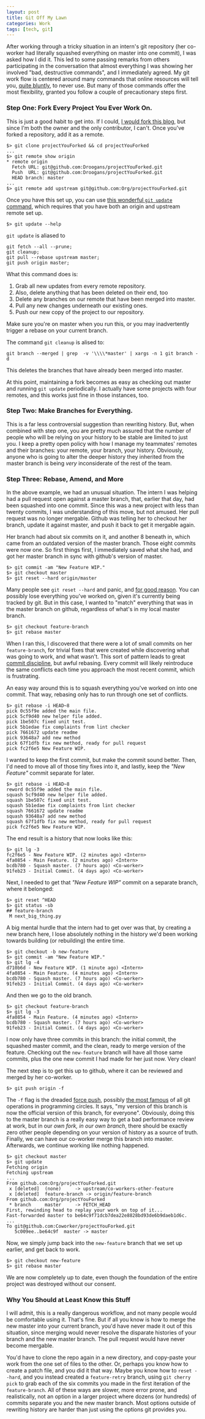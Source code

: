 ```yaml
---
layout: post
title: Git Off My Lawn
categories: Work
tags: [tech, git]
---
```


After working through a tricky situation in an intern's git repository (her co-worker had literally squashed everything on master into one commit), I was asked how I did it. This led to some passing remarks from others participating in the conversation that almost everything I was showing her involved "bad, destructive commands", and I immediately agreed. My git work flow is centered around many commands that online resources will tell you, [quite bluntly](http://paul.stadig.name/2010/12/thou-shalt-not-lie-git-rebase-ammend.html), to never use. But many of those commands offer the most flexibility, granted you follow a couple of precautionary steps first.

### Step One: Fork Every Project You Ever Work On.

This is just a good habit to get into. If I could, [I would fork this blog](https://github.com/Droogans/droogans.github.io), but since I'm both the owner and the only contributor, I can't. Once you've forked a repository, add it as a remote.

```
$> git clone projectYouForked && cd projectYouForked
...
$> git remote show origin
* remote origin
  Fetch URL: git@github.com:Droogans/projectYouForked.git
  Push  URL: git@github.com:Droogans/projectYouForked.git
  HEAD branch: master
...
$> git remote add upstream git@github.com:Org/projectYouForked.git
```

Once you have this set up, you can use [this wonderful `git update` command](https://github.com/Droogans/dotfiles/blob/7c7f50ba65900b032c1c6dada93e25f30a69f32b/.gitconfig#L41), which requires that you have both an origin and upstream remote set up.

```
$> git update --help
```

`git update` is aliased to

```
git fetch --all --prune;
git cleanup;
git pull --rebase upstream master;
git push origin master;
```

What this command does is:

 1. Grab all new updates from every remote repository.
 0. Also, delete anything that has been deleted on their end, too
 0. Delete any branches on our remote that have been merged into master.
 0. Pull any new changes underneath our existing ones.
 0. Push our new copy of the project to our repository.

Make sure you're on master when you run this, or you may inadvertently trigger a rebase on your current branch.

The command `git cleanup` is alised to:

```
git branch --merged | grep  -v '\\\\*master' | xargs -n 1 git branch -d
```

This deletes the branches that have already been merged into master.

At this point, maintaining a fork becomes as easy as checking out master and running `git update` periodically. I actually have some projects with four remotes, and this works just fine in those instances, too.

### Step Two: Make Branches for Everything.

This is a far less controversial suggestion than rewriting history. But, when combined with step one, you are pretty much assured that the number of people who will be relying on your history to be stable are limited to just you. I keep a pretty open policy with how I manage my teammates' remotes and their branches: your remote, your branch, your history. Obviously, anyone who is going to alter the deeper history they inherited from the master branch is being *very* inconsiderate of the rest of the team.

### Step Three: Rebase, Amend, and More

In the above example, we had an unusual situation. The intern I was helping had a pull request open against a master branch, that, earlier that day, had been squashed into one commit. Since this was a new project with less than twenty commits, I was understanding of this move, but not amused. Her pull request was no longer mergable. Github was telling her to checkout her branch, update it against master, and push it back to get it mergable again.

Her branch had about six commits on it, and another 8 beneath in, which came from an outdated version of the master branch. Those eight commits were now one. So first things first, I immediately saved what she had, and got her master branch in sync with github's version of master.

```
$> git commit -am "New Feature WIP."
$> git checkout master
$> git reset --hard origin/master
```

Many people see `git reset --hard` and panic, and [for good reason](http://stackoverflow.com/a/9530204/881224). You can possibly lose everything you've worked on, given it's currently being tracked by git. But in this case, I wanted to "match" everything that was in the master branch on github, regardless of what's in my local master branch.

```
$> git checkout feature-branch
$> git rebase master
```

When I ran this, I discovered that there were a lot of small commits on her `feature-branch`, for trivial fixes that were created while discovering what was going to work, and what wasn't. This sort of pattern leads to great [commit discipline](http://www.databasically.com/2011/03/14/git-commit-early-commit-often/), but awful rebasing. Every commit will likely reintroduce the same conflicts each time you approach the most recent commit, which is frustrating.

An easy way around this is to squash everything you've worked on into one commit. That way, rebasing only has to run through one set of conflicts.

```
$> git rebase -i HEAD~8
pick 0c55f9e added the main file.
pick 5cf9d40 new helper file added.
pick 1be507c fixed unit test.
pick 5b1edae fix complaints from lint checker
pick 7661672 update readme
pick 93648a7 add new method
pick 67f1dfb fix new method, ready for pull request
pick fc2f6e5 New Feature WIP.
```

I wanted to keep the first commit, but make the commit sound better. Then, I'd need to move all of those tiny fixes into it, and lastly, keep the *"New Feature"* commit separate for later.

```
$> git rebase -i HEAD~8
reword 0c55f9e added the main file.
squash 5cf9d40 new helper file added.
squash 1be507c fixed unit test.
squash 5b1edae fix complaints from lint checker
squash 7661672 update readme
squash 93648a7 add new method
squash 67f1dfb fix new method, ready for pull request
pick fc2f6e5 New Feature WIP.
```

The end result is a history that now looks like this:

```
$> git lg -3
fc2f6e5 - New Feature WIP. (2 minutes ago) <Intern>
4fa0854 - Main Feature. (2 minutes ago) <Intern>
bcdb780 - Squash master. (7 hours ago) <Co-worker>
91feb23 - Initial Commit. (4 days ago) <Co-worker>
```

Next, I needed to get that *"New Feature WIP"* commit on a separate branch, where it belonged:

```
$> git reset ^HEAD
$> git status -sb
## feature-branch
 M next_big_thing.py
```

A big mental hurdle that the intern had to get over was that, by creating a new branch here, I lose absolutely nothing in the history we'd been working towards building (or rebuilding) the entire time.

```
$> git checkout -b new-feature
$> git commit -am "New Feature WIP."
$> git lg -4
d710b6d - New Feature WIP. (1 minute ago) <Intern>
4fa0854 - Main Feature. (4 minutes ago) <Intern>
bcdb780 - Squash master. (7 hours ago) <Co-worker>
91feb23 - Initial Commit. (4 days ago) <Co-worker>
```

And then we go to the old branch.

```
$> git checkout feature-branch
$> git lg -3
4fa0854 - Main Feature. (4 minutes ago) <Intern>
bcdb780 - Squash master. (7 hours ago) <Co-worker>
91feb23 - Initial Commit. (4 days ago) <Co-worker>
```

I now only have three commits in this branch: the initial commit, the squashed master commit, and the clean, ready to merge version of the feature. Checking out the `new-feature` branch will have all those same commits, plus the one new commit I had made for her just now. Very clean!

The next step is to get this up to github, where it can be reviewed and merged by her co-worker.

```
$> git push origin -f
```

The `-f` flag is the dreaded [force push](https://groups.google.com/forum/#!msg/jenkinsci-dev/-myjRIPcVwU/t4nkXONp8qgJ), possibly [the most famous](http://cdn.memegenerator.net/instances/400x/24736889.jpg) of all git operations in programming circles. It says, "my version of this branch is now the official version of this branch, for everyone". Obviously, doing this to the master branch is a really easy way to get a bad performance review at work, but in our *own fork, in our own branch*, there should be exactly zero other people depending on your version of history as a source of truth. Finally, we can have our co-worker merge this branch into master. Afterwards, we continue working like nothing happened.

```
$> git checkout master
$> git update
Fetching origin
Fetching upstream
...
From github.com:Org/projectYouForked.git
 x [deleted]  (none)     -> upstream/co-workers-other-feature
 x [deleted]  feature-branch -> origin/feature-branch
From github.com:Org/projectYouForked
 * branch     master     -> FETCH_HEAD
First, rewinding head to replay your work on top of it...
Fast-forwarded master to be64c9f71dcb7dea22e8828bd93de6b9daeb1d6c.
...
To git@github.com:Coworker/projectYouForked.git
   5c009ee..be64c9f  master -> master
```

Now, we simply jump back into the `new-feature` branch that we set up earlier, and get back to work.

```
$> git checkout new-feature
$> git rebase master
```

We are now completely up to date, even though the foundation of the entire project was destroyed without our consent.

### Why You Should at Least Know this Stuff

I will admit, this is a really dangerous workflow, and not many people would be comfortable using it. That's fine. But if all you know is how to merge the new master into your current branch, you'd have never made it out of this situation, since merging would never resolve the disparate histories of your branch and the new master branch. The pull request would have never become mergable.

You'd have to clone the repo again in a new directory, and copy-paste your work from the one set of files to the other. Or, perhaps you know how to create a patch file, and you did it that way. Maybe you know how to `reset --hard`, and you instead created a `feature-retry` branch, using `git cherry pick` to grab each of the six commits you made in the first iteration of the `feature-branch`. All of these ways are slower, more error prone, and realistically, not an option in a larger project where dozens (or hundreds) of commits separate you and the new master branch. Most options outside of rewriting history are harder than just using the options git provides you.
